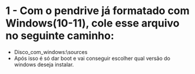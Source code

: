 # 1 - Com o pendrive já formatado com Windows(10-11), cole esse arquivo no seguinte caminho:
- Disco_com_windows:\sources
- Após isso é só dar boot e vai conseguir escolher qual versão do windows deseja instalar.
